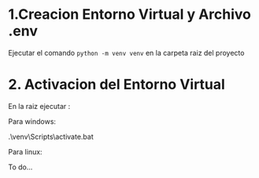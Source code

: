 # 1.Creacion Entorno Virtual y Archivo .env

Ejecutar el comando ```python -m venv venv``` en la carpeta raiz del proyecto

# 2. Activacion del Entorno Virtual

En la raiz ejecutar :

Para windows:

.\venv\Scripts\activate.bat

Para linux: 

To do...

